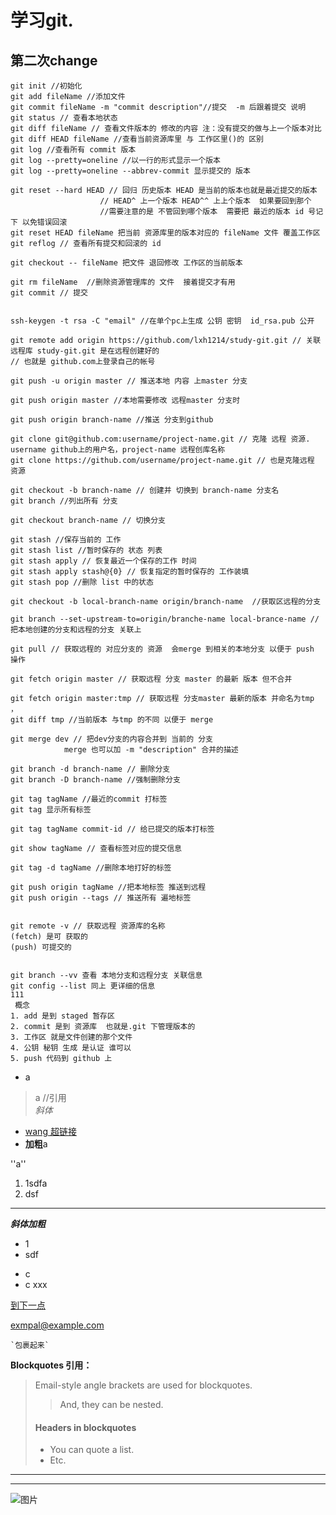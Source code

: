 # 学习git. #
## 第二次change ##

    git init //初始化
    git add fileName //添加文件 
    git commit fileName -m "commit description"//提交  -m 后跟着提交 说明
    git status // 查看本地状态 
    git diff fileName // 查看文件版本的 修改的内容 注：没有提交的做与上一个版本对比
    git diff HEAD fileName //查看当前资源库里 与 工作区里()的 区别
	git log //查看所有 commit 版本
	git log --pretty=oneline //以一行的形式显示一个版本
	git log --pretty=oneline --abbrev-commit 显示提交的 版本

	git reset --hard HEAD // 回归 历史版本 HEAD 是当前的版本也就是最近提交的版本 
						// HEAD^ 上一个版本 HEAD^^ 上上个版本  如果要回到那个 
						//需要注意的是 不管回到哪个版本  需要把 最近的版本 id 号记下 以免错误回滚
    git reset HEAD fileName 把当前 资源库里的版本对应的 fileName 文件 覆盖工作区
	git reflog // 查看所有提交和回滚的 id

	git checkout -- fileName 把文件 退回修改 工作区的当前版本

	git rm fileName  //删除资源管理库的 文件  接着提交才有用
    git commit // 提交


	ssh-keygen -t rsa -C "email" //在单个pc上生成 公钥 密钥  id_rsa.pub 公开  
	
	git remote add origin https://github.com/lxh1214/study-git.git // 关联远程库 study-git.git 是在远程创建好的 
	// 也就是 github.com上登录自己的帐号

	git push -u origin master // 推送本地 内容 上master 分支

	git push origin master //本地需要修改 远程master 分支时 

	git push origin branch-name //推送 分支到github

    git clone git@github.com:username/project-name.git // 克隆 远程 资源. username github上的用户名，project-name 远程创库名称
	git clone https://github.com/username/project-name.git // 也是克隆远程 资源

	git checkout -b branch-name // 创建并 切换到 branch-name 分支名
	git branch //列出所有 分支

	git checkout branch-name // 切换分支

	git stash //保存当前的 工作  
	git stash list //暂时保存的 状态 列表
	git stash apply // 恢复最近一个保存的工作 时间
	git stash apply stash@{0} // 恢复指定的暂时保存的 工作装填
	git stash pop //删除 list 中的状态

	git checkout -b local-branch-name origin/branch-name  //获取区远程的分支

	git branch --set-upstream-to=origin/branche-name local-brance-name //把本地创建的分支和远程的分支 关联上
	
	git pull // 获取远程的 对应分支的 资源  会merge 到相关的本地分支 以便于 push 操作

	git fetch origin master // 获取远程 分支 master 的最新 版本 但不合并

	git fetch origin master:tmp // 获取远程 分支master 最新的版本 并命名为tmp ，
	git diff tmp //当前版本 与tmp 的不同 以便于 merge

	git merge dev // 把dev分支的内容合并到 当前的 分支
				merge 也可以加 -m "description" 合并的描述
	
	git branch -d branch-name // 删除分支
	git branch -D branch-name //强制删除分支

	git tag tagName //最近的commit 打标签
	git tag 显示所有标签

	git tag tagName commit-id // 给已提交的版本打标签
	
	git show tagName // 查看标签对应的提交信息
	
	git tag -d tagName //删除本地打好的标签
	
	git push origin tagName //把本地标签 推送到远程 
	git push origin --tags // 推送所有 遍地标签

	
	git remote -v // 获取远程 资源库的名称
	(fetch) 是可 获取的
	(push) 可提交的

	
	git branch --vv 查看 本地分支和远程分支 关联信息
	git config --list 同上 更详细的信息
	111
     概念 
	1. add 是到 staged 暂存区
    2. commit 是到 资源库  也就是.git 下管理版本的
    3. 工作区 就是文件创建的那个文件
    4. 公钥 秘钥 生成 是认证 谁可以
    5. push 代码到 github 上
         



* a <br>
>a //引用 <br>
*斜体*


* [wang 超链接](http://www)<br>
* 
    **加粗**a


''a'' <br>
1. 1sdfa<br>
2. dsf

---
***斜体加粗***<br>
+ 1 <br>
+ sdf

- c
- c
xxx

[到下一点][3]

[3]: http://www.baidu.com

<exmpal@example.com>

`` `包裹起来` ``


<strong>Blockquotes 引用：</strong>
> Email-style angle brackets
> are used for blockquotes.
> > And, they can be nested.
> #### Headers in blockquotes
> * You can quote a list.
> * Etc.

***
* * * 






![图片](http://d.hiphotos.baidu.com/zhidao/pic/item/902397dda144ad345a0ed8b4d0a20cf431ad854b.jpg)<br>
